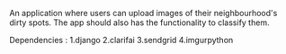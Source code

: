An application where users can upload images of their neighbourhood's dirty spots. The app should also has the functionality to classify them.

Dependencies :
  1.django
  2.clarifai
  3.sendgrid
  4.imgurpython
  
